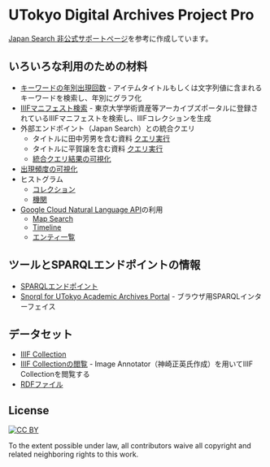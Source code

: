 # UTokyo Digital Archives Project Pro

[Japan Search 非公式サポートページ](https://www.kanzaki.com/works/ld/jpsearch/)を参考に作成しています。

## いろいろな利用のための材料
* [キーワードの年別出現回数](https://nakamura196.github.io/portal_pro/kwitem-frequency/) - アイテムタイトルもしくは文字列値に含まれるキーワードを検索し、年別にグラフ化
* [IIIFマニフェスト検索](https://diyhistory.org/public/portal_pro/iiif-manifest.php) - 東京大学学術資産等アーカイブズポータルに登録されているIIIFマニフェストを検索し、IIIFコレクションを生成
* 外部エンドポイント（Japan Search）との統合クエリ
  * タイトルに田中芳男を含む資料 [クエリ実行](https://nakamura196.github.io/portal_pro/snorql/?query=PREFIX+dct%3A+%3Chttp%3A%2F%2Fpurl.org%2Fdc%2Fterms%2F%3E%0D%0APREFIX+jps%3A+%3Chttps%3A%2F%2Fjpsearch.go.jp%2Fterm%2Fproperty%23%3E%0D%0APREFIX+schema%3A+%3Chttp%3A%2F%2Fschema.org%2F%3E%0D%0ASELECT+DISTINCT+%3Fs+%3Ftitle+%3Forg+%3Fimage+WHERE+%7B%0D%0A++++%7B%0D%0A++++++++SERVICE+%3Chttps%3A%2F%2Fjpsearch.go.jp%2Frdf%2Fsparql%3E+%7B%0D%0A++++++++++%3Fs+rdfs%3Alabel+%3Ftitle+.%0D%0A++++++++++%3Ftitle+bif%3Acontains+%27%22%E7%94%B0%E4%B8%AD%E8%8A%B3%E7%94%B7%22%27+.+%0D%0A++++++++++%3Fs+jps%3AaccessInfo+%3FaccessInfo+.+%0D%0A++++++++++%3FaccessInfo+schema%3Aprovider+%3ForgUri.+%0D%0A++++++++++%3ForgUri+schema%3Aname+%3Forg.+%0D%0A++++++++++filter%28lang%28%3Forg%29+%3D+%22ja%22%29%0D%0A++++++++++optional+%7B+%3Fs+schema%3Aimage+%3Fimage.+%7D%0D%0A++++++++%7D%0D%0A++++%7D+UNION+%7B%0D%0A++++++%3Fs+dct%3Atitle+%3Ftitle.%0D%0A++++++%3Ftitle+bif%3Acontains+%27%22%E7%94%B0%E4%B8%AD%E8%8A%B3%E7%94%B7%22%27+.+%0D%0A++++++%3Fs+dcndl%3AdigitizedPublisher+%3Forg.%0D%0A++++++filter%28lang%28%3Forg%29+%3D+%22ja%22%29%0D%0A++++++optional+%7B+%3Fs+foaf%3Athumbnail+%3Fimage.+%7D%0D%0A++++%7D%0D%0A%7D+order+by+%3Forg)
  * タイトルに平賀譲を含む資料 [クエリ実行](https://nakamura196.github.io/portal_pro/snorql/?query=PREFIX+dct%3A+%3Chttp%3A%2F%2Fpurl.org%2Fdc%2Fterms%2F%3E%0D%0APREFIX+jps%3A+%3Chttps%3A%2F%2Fjpsearch.go.jp%2Fterm%2Fproperty%23%3E%0D%0APREFIX+schema%3A+%3Chttp%3A%2F%2Fschema.org%2F%3E%0D%0ASELECT+DISTINCT+%3Fs+%3Ftitle+%3Forg+%3Fimage+WHERE+%7B%0D%0A++++%7B%0D%0A++++++++SERVICE+%3Chttps%3A%2F%2Fjpsearch.go.jp%2Frdf%2Fsparql%3E+%7B%0D%0A++++++++++%3Fs+rdfs%3Alabel+%3Ftitle+.%0D%0A++++++++++%3Ftitle+bif%3Acontains+%27%22%E5%B9%B3%E8%B3%80%E8%AD%B2%22%27+.+%0D%0A++++++++++%3Fs+jps%3AaccessInfo+%3FaccessInfo+.+%0D%0A++++++++++%3FaccessInfo+schema%3Aprovider+%3ForgUri.+%0D%0A++++++++++%3ForgUri+schema%3Aname+%3Forg.+%0D%0A++++++++++filter%28lang%28%3Forg%29+%3D+%22ja%22%29%0D%0A++++++++++optional+%7B+%3Fs+schema%3Aimage+%3Fimage.+%7D%0D%0A++++++++%7D%0D%0A++++%7D+UNION+%7B%0D%0A++++++%3Fs+dct%3Atitle+%3Ftitle.%0D%0A++++++%3Ftitle+bif%3Acontains+%27%22%E5%B9%B3%E8%B3%80%E8%AD%B2%22%27+.+%0D%0A++++++%3Fs+dcndl%3AdigitizedPublisher+%3Forg.%0D%0A++++++filter%28lang%28%3Forg%29+%3D+%22ja%22%29%0D%0A++++++optional+%7B+%3Fs+foaf%3Athumbnail+%3Fimage.+%7D%0D%0A++++%7D%0D%0A%7D+order+by+%3Forg)
  * [統合クエリ結果の可視化](https://nakamura196.github.io/portal_pro/fedquery)
* [出現頻度の可視化](https://nakamura196.github.io/portal_pro/freq)
* ヒストグラム
  * [コレクション](https://nakamura196.github.io/portal_pro/collections)
  * [機関](https://nakamura196.github.io/portal_pro/providers)
* [Google Cloud Natural Language API](https://cloud.google.com/natural-language/?hl=ja)の利用
  * [Map Search](https://nakamura196.github.io/portal_pro/map)
  * [Timeline](https://nakamura196.github.io/portal_pro/timeline)
  * [エンティ一覧](https://nakamura196.github.io/portal_pro/entity)
  
## ツールとSPARQLエンドポイントの情報
* [SPARQLエンドポイント](https://sparql.dl.itc.u-tokyo.ac.jp)
* [Snorql for UTokyo Academic Archives Portal](https://nakamura196.github.io/portal_pro/snorql/) - ブラウザ用SPARQLインターフェイス

## データセット
* [IIIF Collection](https://github.com/nakamura196/portal_pro/blob/master/docs/data/collection.json)
* [IIIF Collectionの閲覧](http://kanzaki.com/works/2016/pub/image-annotator?u=https://raw.githubusercontent.com/nakamura196/portal_pro/master/docs/data/collection.json) - Image Annotator（神崎正英氏作成）を用いてIIIF Collectionを閲覧する
* [RDFファイル](https://github.com/nakamura196/portal_pro/blob/master/docs/data/data.rdf)
  
## License

[![CC BY](http://mirrors.creativecommons.org/presskit/buttons/88x31/svg/by.svg)](https://creativecommons.org/licenses/by/4.0/)

To the extent possible under law, all contributors waive all copyright and related neighboring rights to this work.
